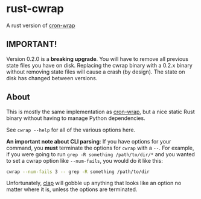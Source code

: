 # rust-cwrap
A rust version of [cron-wrap](https://github.com/crustymonkey/cron-wrap)

## IMPORTANT!
Version 0.2.0 is a **breaking upgrade**.  You will have to remove all previous state files you have on disk. Replacing the cwrap binary with a 0.2.x binary without removing state files will cause a crash (by design).  The state on disk has changed between versions.

## About
This is mostly the same implementation as [cron-wrap](https://github.com/crustymonkey/cron-wrap), but a nice static Rust binary without having to manage Python dependencies.

See `cwrap --help` for all of the various options here.

**An important note about CLI parsing**: If you have options for your command,
you **must** terminate the options for `cwrap` with a `--`.  For example,
if you were going to run `grep -R something /path/to/dir/*` and you wanted to
set a cwrap option like `--num-fails`, you would do it like this:
```bash
cwrap --num-fails 3 -- grep -R something /path/to/dir
```

Unfortunately, [clap](https://docs.rs/clap/2.33.3/clap/) will gobble up anything
that looks like an option no matter where it is, unless the options are
terminated.
